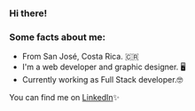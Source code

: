 ### Hi there! 


### Some facts about me: 
- From San José, Costa Rica. 🇨🇷
- I'm a web developer and graphic designer. 🖥️ 
- Currently working as Full Stack developer.🤓

You can find me on [LinkedIn][1]✨

[1]: https://www.linkedin.com/in/mfbolanosc/




